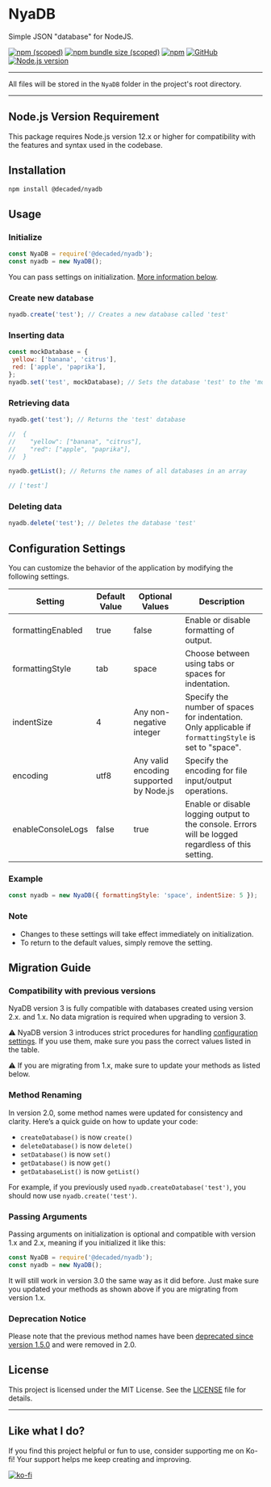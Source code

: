 # NyaDB

Simple JSON "database" for NodeJS.

[![npm (scoped)](https://img.shields.io/npm/v/@decaded/nyadb)](https://www.npmjs.com/package/@decaded/nyadb)
[![npm bundle size (scoped)](https://img.shields.io/bundlephobia/min/@decaded/nyadb)](https://bundlephobia.com/result?p=@decaded/nyadb)
[![npm](https://img.shields.io/npm/dt/@decaded/nyadb)](https://www.npmjs.com/package/@decaded/nyadb)
[![GitHub](https://img.shields.io/github/license/Decaded/NyaDB)](https://github.com/Decaded/NyaDB/blob/master/LICENSE.md)
[![Node.js version](https://img.shields.io/badge/Node.js-%3E=12.x-green.svg)](https://nodejs.org/)

---

All files will be stored in the `NyaDB` folder in the project's root directory.

---

## Node.js Version Requirement

This package requires Node.js version 12.x or higher for compatibility with the features and syntax used in the codebase.

## Installation

```sh
npm install @decaded/nyadb
```

## Usage

### Initialize

```js
const NyaDB = require('@decaded/nyadb');
const nyadb = new NyaDB();
```

You can pass settings on initialization. [More information below](#configuration-settings).

### Create new database

```js
nyadb.create('test'); // Creates a new database called 'test'
```

### Inserting data

```js
const mockDatabase = {
 yellow: ['banana', 'citrus'],
 red: ['apple', 'paprika'],
};
nyadb.set('test', mockDatabase); // Sets the database 'test' to the 'mockDatabase' object
```

### Retrieving data

```js
nyadb.get('test'); // Returns the 'test' database

//  {
//    "yellow": ["banana", "citrus"],
//    "red": ["apple", "paprika"],
//  }
```

```js
nyadb.getList(); // Returns the names of all databases in an array

// ['test']
```

### Deleting data

```js
nyadb.delete('test'); // Deletes the database 'test'
```

## Configuration Settings

You can customize the behavior of the application by modifying the following settings.

| Setting           | Default Value | Optional Values                         | Description                                                                                           |
| ----------------- | ------------- | --------------------------------------- | ----------------------------------------------------------------------------------------------------- |
| formattingEnabled | true          | false                                   | Enable or disable formatting of output.                                                               |
| formattingStyle   | tab           | space                                   | Choose between using tabs or spaces for indentation.                                                  |
| indentSize        | 4             | Any non-negative integer                | Specify the number of spaces for indentation. Only applicable if `formattingStyle` is set to "space". |
| encoding          | utf8          | Any valid encoding supported by Node.js | Specify the encoding for file input/output operations.                                                |
| enableConsoleLogs | false         | true                                    | Enable or disable logging output to the console. Errors will be logged regardless of this setting.    |

### Example

```js
const nyadb = new NyaDB({ formattingStyle: 'space', indentSize: 5 });
```

### Note

- Changes to these settings will take effect immediately on initialization.
- To return to the default values, simply remove the setting.

## Migration Guide

### Compatibility with previous versions

NyaDB version 3 is fully compatible with databases created using version 2.x. and 1.x. No data migration is required when upgrading to version 3.

⚠ NyaDB version 3 introduces strict procedures for handling [configuration settings](#configuration-settings). If you use them, make sure you pass the correct values ​​listed in
the table.

⚠ If you are migrating from 1.x, make sure to update your methods as listed below.

### Method Renaming

In version 2.0, some method names were updated for consistency and clarity. Here’s a quick guide on how to update your code:

- `createDatabase()` is now `create()`
- `deleteDatabase()` is now `delete()`
- `setDatabase()` is now `set()`
- `getDatabase()` is now `get()`
- `getDatabaseList()` is now `getList()`

For example, if you previously used `nyadb.createDatabase('test')`, you should now use `nyadb.create('test')`.

### Passing Arguments

Passing arguments on initialization is optional and compatible with version 1.x and 2.x, meaning if you initialized it like this:

```js
const NyaDB = require('@decaded/nyadb');
const nyadb = new NyaDB();
```

It will still work in version 3.0 the same way as it did before. Just make sure you updated your methods as shown above if you are migrating from version 1.x.

### Deprecation Notice

Please note that the previous method names have been [deprecated since version 1.5.0](CHANGELOG.md#150) and were removed in 2.0.

## License

This project is licensed under the MIT License. See the [LICENSE](LICENSE) file for details.

---

## Like what I do?

If you find this project helpful or fun to use, consider supporting me on Ko-fi! Your support helps me keep creating and improving.

[![ko-fi](https://ko-fi.com/img/githubbutton_sm.svg)](https://ko-fi.com/L3L02XV6J)
